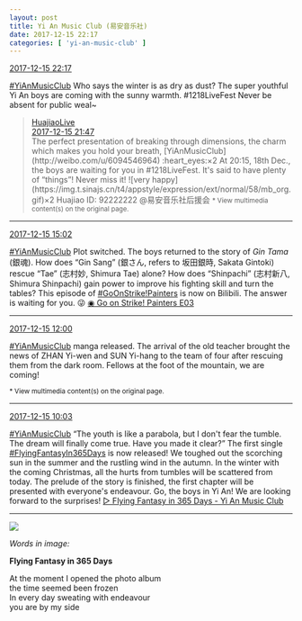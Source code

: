 ```yaml
---
layout: post
title: Yi An Music Club (易安音乐社)
date: 2017-12-15 22:17
categories: [ 'yi-an-music-club' ]
---
```


<div class="weibo-info">
  <a href="https://weibo.com/6094546964/FzOdesYM6">2017-12-15 22:17</a>
</div>

[#YiAnMusicClub](https://weibo.com/p/100808beae2e3e05b17b64f63ebedca39f19b2/super_index) Who says the winter is as dry as dust? The super youthful Yi An boys are coming with the sunny warmth. #1218LiveFest Never be absent for public weal~

<!-- more -->

> <div class="weibo-post-name">
>   <a href="https://weibo.com/huajiaozhibo">HuajiaoLive</a>
> </div>
> <div class="weibo-info">
>   <a href="https://weibo.com/5586100914/FzO12wq5V">2017-12-15 21:47</a>
> </div>
> The perfect presentation of breaking through dimensions, the charm which makes you hold your breath, [YiAnMusicClub](http://weibo.com/u/6094546964) :heart_eyes:×2 At 20:15, 18th Dec., the boys are waiting for you in #1218LiveFest. It's said to have plenty of “things”! Never miss it! ![very happy](https://img.t.sinajs.cn/t4/appstyle/expression/ext/normal/58/mb_org.gif)×2 Huajiao ID: 92222222 @易安音乐社后援会  
> <small>* View multimedia content(s) on the original page.</small>

---

<div class="weibo-info">
  <a href="https://weibo.com/6094546964/FzLmz7yEJ">2017-12-15 15:02</a>
</div>

[#YiAnMusicClub](https://weibo.com/p/100808beae2e3e05b17b64f63ebedca39f19b2/super_index) Plot switched. The boys returned to the story of *Gin Tama* (銀魂). How does “Gin Sang” (銀さん, refers to 坂田銀時, Sakata Gintoki) rescue “Tae” (志村妙, Shimura Tae) alone? How does “Shinpachi” (志村新八, Shimura Shinpachi) gain power to improve his fighting skill and turn the tables? This episode of [#GoOnStrike!Painters](https://weibo.com/p/100808ad2ad3cf7e06a459fb351ed63af5b2bb) is now on Bilibili. The answer is waiting for you. :stuck_out_tongue_winking_eye: [◉ Go on Strike! Painters E03](https://www.bilibili.com/video/av17256544/)

---

<div class="weibo-info">
  <a href="https://weibo.com/6094546964/FzKasc7gN">2017-12-15 12:00</a>
</div>

[#YiAnMusicClub](https://weibo.com/p/100808beae2e3e05b17b64f63ebedca39f19b2/super_index) manga released. The arrival of the old teacher brought the news of ZHAN Yi-wen and SUN Yi-hang to the team of four after rescuing them from the dark room. Fellows at the foot of the mountain, we are coming!

<small>* View multimedia content(s) on the original page.</small>

---

<div class="weibo-info">
  <a href="https://weibo.com/6094546964/FzJp1thu9">2017-12-15 10:03</a>
</div>

[#YiAnMusicClub](https://weibo.com/p/100808beae2e3e05b17b64f63ebedca39f19b2/super_index) “The youth is like a parabola, but I don't fear the tumble. The dream will finally come true. Have you made it clear?” The first single [#FlyingFantasyIn365Days](https://weibo.com/p/10080838e48da217484a9fef13db0f9666c382) is now released! We toughed out the scorching sun in the summer and the rustling wind in the autumn. In the winter with the coming Christmas, all the hurts from tumbles will be scattered from today. The prelude of the story is finished, the first chapter will be presented with everyone's endeavour. Go, the boys in Yi An! We are looking forward to the surprises! [▷ Flying Fantasy in 365 Days - Yi An Music Club](https://weibo.com/p/10151501_100421981)

---

<a href="https://wx3.sinaimg.cn/mw690/006Es64Aly1fmh840urblj31jk2i1u0x.jpg">
  <img class="weibo-pic-preview" src="http://wx3.sinaimg.cn/orj360/006Es64Aly1fmh840urblj31jk2i1u0x.jpg" />
</a>

*Words in image:*

**Flying Fantasy in 365 Days**

At the moment I opened the photo album  
the time seemed been frozen  
In every day sweating with endeavour  
you are by my side

